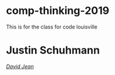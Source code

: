 # comp-thinking-2019
This is for the class for code louisville

# Justin Schuhmann

*[David Jean](https://github.com/Jean3D/comp-thinking-2019)*